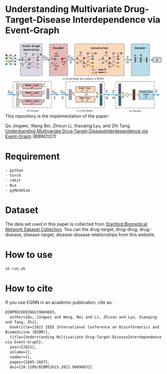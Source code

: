 # Understanding Multivariate Drug-Target-Disease Interdependence via Event-Graph
<img src="figs/EGNN.jpg" alt="alt" title="title">
This repository is the implementation of the paper: 

Qu Jingwei, Wang Bei, Zhixun Li, Xiaoqing Lyu, and Zhi Tang. [Understanding Multivariate Drug-Target-DiseaseInterdependence via Event-Graph](https://ieeexplore.ieee.org/abstract/document/9669683/) *(BIBM2021)*

# Requirement
```
- python
- torch
- rdkit
- Bio
- pyMeSHSim
```

# Dataset
The data set used in this paper is collected from [Stanford Biomedical Network Dataset Collection](https://snap.stanford.edu/biodata/index.html). You can the drug-target, drug-drug, drug-disease, disease-target, disease-disease relationships from this website.

# How to use
```
sh run.sh
```
# How to cite

If you use EGNN in an academic publication, cite as:
```
@INPROCEEDINGS{9669683,
  author={Qu, Jingwei and Wang, Bei and Li, Zhixun and Lyu, Xiaoqing and Tang, Zhi},
  booktitle={2021 IEEE International Conference on Bioinformatics and Biomedicine (BIBM)}, 
  title={Understanding Multivariate Drug-Target-DiseaseInterdependence via Event-Graph}, 
  year={2021},
  volume={},
  number={},
  pages={1685-1687},
  doi={10.1109/BIBM52615.2021.9669683}}

```
